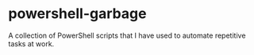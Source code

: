 # powershell-garbage
A collection of PowerShell scripts that I have used to automate repetitive tasks at work.
